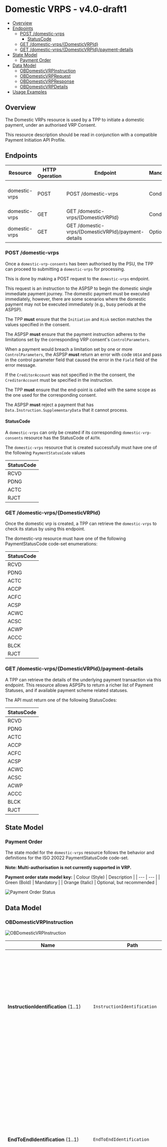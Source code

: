 # Domestic VRPS - v4.0-draft1 <!-- omit in toc -->

- [Overview](#overview)
- [Endpoints](#endpoints)
  - [POST /domestic-vrps](#post-domestic-vrps)
    - [StatusCode](#statuscode)
  - [GET /domestic-vrps/{DomesticVRPId}](#get-domestic-vrpsdomesticvrpid)
  - [GET /domestic-vrps/{DomesticVRPId}/payment-details](#get-domestic-vrpsdomesticvrpidpayment-details)
- [State Model](#state-model)
  - [Payment Order](#payment-order)
- [Data Model](#data-model)
  - [OBDomesticVRPInstruction](#obdomesticvrpinstruction)
  - [OBDomesticVRPRequest](#obdomesticvrprequest)
  - [OBDomesticVRPResponse](#obdomesticvrpresponse)
  - [OBDomesticVRPDetails](#obdomesticvrpdetails)
- [Usage Examples](#usage-examples)

## Overview

The Domestic VRPs resource is used by a TPP to initiate a domestic payment, under an authorised VRP Consent.

This resource description should be read in conjunction with a compatible Payment Initiation API Profile.

## Endpoints

| Resource |HTTP Operation |Endpoint |Mandatory |Scope |Grant Type |Message Signing |Idempotency Key |Request Object |Response Object |
| -------- |-------------- |-------- |----------- |----- |---------- |--------------- |--------------- |-------------- |--------------- |
| domestic-vrps |POST |POST /domestic-vrps | Conditional |payments |Authorization Code |Signed Request Signed Response |Yes | OBDomesticVRPRequest |OBDomesticVRPResponse |
| domestic-vrps |GET |GET /domestic-vrps/{DomesticVRPId} | Conditional |payments |Client Credentials |Signed Response |No |NA |OBDomesticVRPResponse |
| domestic-vrps |GET |GET /domestic-vrps/{DomesticVRPId}/payment-details | Optional |payments |Client Credentials |Signed Response |No |NA |OBDomesticVRPDetails |

### POST /domestic-vrps

Once a `domestic-vrp-consents` has been authorised by the PSU, the TPP can proceed to submitting a `domestic-vrps` for processing.

This is done by making a POST request to the `domestic-vrps` endpoint.

This request is an instruction to the ASPSP to begin the domestic single immediate payment journey. The domestic payment must be executed immediately, however, there are some scenarios where the domestic payment may not be executed immediately (e.g., busy periods at the ASPSP).

The TPP **must** ensure that the `Initiation` and `Risk` section matches the values specified in the consent.

The ASPSP **must** ensure that the payment instruction adheres to the limitations set by the corresponding VRP consent's `ControlParameters`.

When a payment would breach a limitation set by one or more `ControlParameters`, the ASPSP **must** return an error with code `U014` and pass in the control parameter field that caused the error in the `Field` field of the error message.

If the `CreditorAccount` was not specified in the the consent, the `CreditorAccount` must be specified in the instruction.

The TPP **must** ensure that the end-point is called with the same scope as the one used for the corresponding consent.

The ASPSP **must** reject a payment that has `Data.Instruction.SupplementaryData` that it cannot process.

#### StatusCode

A `domestic-vrps` can only be created if its corresponding `domestic-vrp-consents` resource has the StatusCode of `AUTH`.

The `domestic-vrps` resource that is created successfully must have one of the following `PaymentStatusCode` values

| StatusCode |
| ------ |
| RCVD |
| PDNG |
| ACTC |
| RJCT |

### GET /domestic-vrps/{DomesticVRPId}

Once the domestic vrp is created, a TPP can retrieve the `domestic-vrps` to check its status by using this endpoint.

The domestic-vrp resource must have one of the following PaymentStatusCode code-set enumerations:

| StatusCode |
| ------ |
| RCVD |
| PDNG |
| ACTC |
| ACCP |
| ACFC |
| ACSP |
| ACWC |
| ACSC |
| ACWP |
| ACCC |
| BLCK |
| RJCT |

### GET /domestic-vrps/{DomesticVRPId}/payment-details

A TPP can retrieve the details of the underlying payment transaction via this endpoint. This resource allows ASPSPs to return a richer list of Payment Statuses, and if available payment scheme related statuses.

The API must return one of the following StatusCodes:

| StatusCode |
| ------ |
| RCVD |
| PDNG |
| ACTC |
| ACCP |
| ACFC |
| ACSP |
| ACWC |
| ACSC |
| ACWP |
| ACCC |
| BLCK |
| RJCT |

## State Model

### Payment Order

The state model for the `domestic-vrps` resource follows the behavior and definitions for the ISO 20022 PaymentStatusCode code-set.

__Note: Multi-authorisation is not currently supported in VRP.__

__Payment order state model key:__
| Colour (Style) | Description |
| --- | --- |
| Green (Bold) | Mandatory |
| Orange (Italic) | Optional, but recommended |


![Payment Order Status](./images/PIS_VRP_PO_Statuses.png)


## Data Model

### OBDomesticVRPInstruction

![OBDomesticVRPInstruction](./images/OBDomesticVRPInstruction.svg)

| Name |Path |Definition | Type |
| ---- |-----|---------- |------|
| __InstructionIdentification__ (1..1) | `InstructionIdentification` |Unique identification as assigned by an instructing party for an instructed party to unambiguously identify the instruction. Usage: the instruction identification is a point to point reference that can be used between the instructing party and the instructed party to refer to the individual instruction. It can be included in several messages related to the instruction. |Max35Text
| __EndToEndIdentification__ (1..1) | `EndToEndIdentification` |Unique identification assigned by the initiating party to unambiguously identify the transaction. This identification is passed on, unchanged, throughout the entire end-to-end chain. Usage: The end-to-end identification can be used for reconciliation or to link tasks relating to the transaction. It can be included in several messages related to the transaction. OB: The Faster Payments Scheme can only access 31 characters for the EndToEndIdentification field. |Max35Text
| __RemittanceInformation__ (0..1) | `RemittanceInformation` |Information supplied to enable the matching of an entry with the items that the transfer is intended to settle, such as commercial invoices in an accounts' receivable system. | OBRemittanceInformation1 
| __Structured__ (0..*) |`RemittanceInformation. Structured` |Information supplied to enable the matching/reconciliation of an entry with the items that the payment is intended to settle, such as commercial invoices in an accounts' receivable system, in an structured form. |OBRemittanceInformationStructured
| __ReferredDocumentInformation__ (0..*) |`RemittanceInformation . Structured. ReferredDocumentInformation` | |OBReferredDocumentInformation
| __ReferredDocumentAmount__ (0..1) |`RemittanceInformation. . Structured. ReferredDocumentAmount` | |OBReferredDocumentAmount| 
| __CreditorReferenceInformation__ (0..1) |`RemittanceInformation. Structured. ReferredDocumentAmount`  | |OBCreditorReferenceInformation
| __Invoicer__ (0..1) |`RemittanceInformation. Structured. Invoicer`  | |OBInvoicer| | |
| __Invoicer__ (0..1) |`RemittanceInformation. Structured. Invoicee`  | |OBInvoicee| | |
| __TaxRemittance__ (0..1) |`RemittanceInformation. Structured. TaxRemittance` | |OBTaxRemittance| | |
| __AdditionalRemittanceInformation__ (0..3)|`RemittanceInformation. Structured. AdditionalRemittanceInformation`|
| __Unstructured__ |0..* |`RemittanceInformation. Unstructured.` |Information supplied to enable the matching/reconciliation of an entry with the items that the payment is intended to settle, such as commercial invoices in an accounts' receivable system, in an unstructured form. |Max140Text |
| __LocalInstrument__ (0..1) | `LocalInstrument` |User community specific instrument. Usage: This element is used to specify a local instrument, local clearing option and/or further qualify the service or service level. |OBExternalLocalInstrument1Code |
| __InstructedAmount__ (1..1) | `InstructedAmount` |Amount of money to be moved between the debtor and creditor, before deduction of charges, expressed in the currency as ordered by the initiating party. Usage: This amount has to be transported unchanged through the transaction chain. | OBActiveOrHistoricCurrencyAndAmount
| __Amount__ (1..1) |`InstructedAmount. Amount` |A number of monetary units specified in an active currency where the unit of currency is explicit and compliant with ISO 4217. |OBActiveCurrencyAndAmount_SimpleType | `^\d{1,13}$|^\d{1,13}\.\d{1,5}$`
| __Currency__ (1..1) | `InstructedAmount. Currency` |A code allocated to a currency by a Maintenance Agency under an international identification scheme, as described in the latest edition of the international standard ISO 4217 "Codes for the representation of currencies and funds". |ActiveOrHistoricCurrencyCode | `^[A-Z]{3,3}$`
| __CreditorAgent__ (0..1) | `CreditorAgent` | Financial institution servicing an account for the creditor.     | OBBranchAndFinancialInstitutionIdentification6
| __CreditorAccount__ (1..1) | `CreditorAccount`   |Unambiguous identification of the account of the creditor to which a credit entry will be posted as a result of the payment transaction.       |OBCashAccountCreditor3|
| __CreditorPostalAddress__ (0..1)| `CreditorPostalAddress` |Information that locates and identifies a specific address, as defined by postal services.| OBPostalAddress6 |
| __UltimateCreditor__ (0..1)| `UltimateCreditor` | Ultimate party to which an amount of money is due. | |
| __SchemeName__ (0..1) | `UltimateCreditor. SchemeName` |Name of the identification scheme, in a coded form as published in an external list. |OBExternalFinancialInstitutionIdentification4Code
| __Identification__ (0..1) | `UltimateCreditor. Identification` |Unique and unambiguous identification of a financial institution or a branch of a financial institution.  | Max35Text  
| __Name__ (0..1) | `UltimateCreditor. Name` | Name by which an agent is known and which is usually used to identify that agent. | Max140Text
| __LEI__ (0..1) | `UltimateCreditor. LEI` | Legal entity identification as an alternate identification for a party. <br>Legal Entity Identifier is a code allocated to a party as described in ISO 17442 "Financial Services - Legal Entity Identifier (LEI)". | Max20Text |
| __PostalAddress__ (0..1) | `UltimateCreditor. PostalAddress` |Information that locates and identifies a specific address, as defined by postal services.| OBPostalAddress6 |
| __SupplementaryData__ (0..1) | `SupplementaryData` | Additional information that can not be captured in the structured fields and/or any other specific block  | *

### OBDomesticVRPRequest

![OBDomesticVRPRequest](./images/OBDomesticVRPRequest.svg)

| Name                               | Path                            | Definition                                                                                                  | Type                                                  |
|------------------------------------|---------------------------------|-------------------------------------------------------------------------------------------------------------|-------------------------------------------------------|
| __Data__ (1..1)                    | `Data`                          |                                                                                                             |                                                       |
| __PSUAuthenticationMethod__ (1..1) | `Data. PSUAuthenticationMethod` | The authentication method that was used to authenicate the PSU.                                             | OBVRPAuthenticationMethods - Namespaced Enumeration   |
| __PSUInteractionType__ (0..1)      | `Data. PSUInteractionType`      | Indicates interaction type, currently if customer is present or not present.                                | OBVRPInteractionTypes                                 |
| __VRPType__ (1..1)      | `Data. VRPType`      |  	The type of payment being made under the VRP consent. This can be used to indicate whether this include sweeping payment or other ecommerce payments. 	                                | OBVRPConsentType - Namespaced Enumeration                                 |
| __ConsentId__ (1..1)               | `Data. ConsentId`               | Identifier for the Domestic VRP Consent that this payment is made under                                     | Max128Text                                            |
| __Initiation__ (1..1)              | `Data. Initiation`              | The parameters of the VRP consent that should remain unchanged for each payment under this VRP.             | OBDomesticVRPInitiation                               |
| __Instruction__ (1..1)             | `Data. Instruction`             | Specific instructions for this particular payment within the VRP consent                                    | [OBDomesticVRPInstruction](#OBDomesticVRPInstruction) |
| __RegulatoryReporting__ (0..10)                    | `Data. RegulatoryReporting`                          | Information needed due to regulatory and statutory requirements. | RegulatoryReporting3                                               |
| __DebitCreditReportingIndicator__ (0..1)                    | `Data. RegulatoryReporting. DebitCreditReportingIndicator`                          | Identifies whether the regulatory reporting information applies to the debit side, to the credit side or to both debit and credit sides of the transaction. | RegulatoryReportingType1Code                                               |
| __Authority__ (0..1)                    | `Data. RegulatoryReporting. Authority`                          | Entity requiring the regulatory reporting information. | RegulatoryAuthority2                                               |
| __Name__ (0..1)                    | `Data. RegulatoryReporting. Authority. Name`                          | Name of the entity requiring the regulatory reporting information. | Max140Text                                               |
| __Country__ (0..1)                    | `Data. RegulatoryReporting. Authority. Country`                          | Country of the entity that requires the regulatory reporting information. | CountryCode                                               |
| __Details__ (0..*)                    | `Data. RegulatoryReporting. Authority. Details`                          | Set of elements used to provide details on the regulatory reporting information. | StructuredRegulatoryReporting3                                               |
| __Type__ (0..1)                    | `Data. RegulatoryReporting. Authority. Details. Type`                          | Specifies the type of the information supplied in the regulatory reporting details. | Max35Text                                               |
| __Date__ (0..1)                    | `Data. RegulatoryReporting. Authority. Details. Date`                          | Date related to the specified type of regulatory reporting details. | Max35Text                                               |
| __Country__ (0..1)                    | `Data. RegulatoryReporting. Authority. Details. Country`                          | Country related to the specified type of regulatory reporting details. | CountryCode                                               |
| __Code__ (0..1)                    | `Data. RegulatoryReporting. Authority. Details. Code`                          | Specifies the nature, purpose, and reason for the transaction to be reported for regulatory and statutory requirements in a coded form. | Max10Text                                               |
| __Amount__ (0..1)                    | `Data. RegulatoryReporting. Authority. Details. Amount`                          | Amount of money to be reported for regulatory and statutory requirements. | OBActiveOrHistoricCurrencyAndAmount                                               |
| __Amount__ (1..1)                    | `Data. RegulatoryReporting. Authority. Details. Amount. Amount`                          | A number of monetary units specified in an active currency where the unit of currency is explicit and compliant with ISO 4217. |                                               |
| __Currency__ (1..1)                    | `Data. RegulatoryReporting. Authority. Details. Amount. Currency`                          | A code allocated to a currency by a Maintenance Agency under an international identification scheme, as described in the latest edition of the international standard ISO 4217 "Codes for the representation of currencies and funds". |ActiveOrHistoricCurrencyCode | ^[A-Z]{3,3}$                                                |
| __Information__ (0..*)                    | `Data. RegulatoryReporting. Authority. Details.  Information`                          | Additional details that cater for specific domestic regulatory requirements. |ActiveOrHistoricCurrencyCode | Max35Text                                                |
| __Risk__ (1..1)                    | `Risk`                          | The risk block for this payment. This must match the risk block for the corresponding Domestic VRP consent. | OBRisk2                                               |

### OBDomesticVRPResponse

![OBDomesticVRPResponse](./images/OBDomesticVRPResponse.svg)

| Name                                  | Path                               | Definition                                                                                                                                                                                                   | Type                                                                                                                              |
|---------------------------------------|------------------------------------|--------------------------------------------------------------------------------------------------------------------------------------------------------------------------------------------------------------|-----------------------------------------------------------------------------------------------------------------------------------|
| __Data__ (1..1)                       | `Data`                             |                                                                                                                                                                                                              |                                                                                                                                   |
| __DomesticVRPId__ (1..1)              | `Data. DomesticVRPId`              | OB: Unique identification as assigned by the ASPSP to uniquely identify the domestic payment resource.                                                                                                       | Max40Text                                                                                                                         |
| __ConsentId__ (1..1)                  | `Data. ConsentId`                  | Identifier for the Domestic VRP Consent that this payment is made under                                                                                                                                      | Max128Text                                                                                                                        |
| __CreationDateTime__ (1..1)           | `Data. CreationDateTime`           | Date and time at which the message was created.                                                                                                                                                              | ISODateTime                                                                                                                       |
| __StatusCode__ (1..1)                     | `Data. StatusCode`                     | Specifies the status of the payment information group.                                                                                                                                                       |  RCVD PDNG ACTC ACCP ACFC ACSP ACWC ACSC ACWP ACCC BLCK RJCT  |
| __StatusUpdateDateTime__ (1..1)       | `Data. StatusUpdateDateTime`       | Date and time at which the resource StatusCode was updated.                                                                                                                                                      | ISODateTime                                                                                                                       |
| __StatusReason__ (0..*)               | `Data. StatusReason`               | Array of StatusReasonCode.                                                                                                                      | Array                                                                                     |
| __StatusReasonCode__ (0..1)| `Data. StatusReason. StatusReasonCode` | Specifies the status reason in a code form. For a full description see `ExternalStatusReason1Code` [here](https://github.com/OpenBankingUK/External_Interal_CodeSets). | ExternalStatusReason1Code |
| __StatusReasonDescription__ (0..1)    | `Data.StatusReason. StatusReasonDescription`    | Description supporting the StatusReasonCode                                                                                                                                                         | Max256Text                                                                                                                        |
| __Path__ (0..1)| `Data. StatusReason. Path` |Path is optional but relevant when the status reason refers to an object/field and hence conditional to provide JSON path.| Max500Text| 
| __ExpectedExecutionDateTime__ (0..1)  | `Data. ExpectedExecutionDateTime`  | Expected execution date and time for the payment resource.                                                                                                                                                   | ISODateTime                                                                                                                       |
| __ExpectedSettlementDateTime__ (0..1) | `Data. ExpectedSettlementDateTime` | Expected settlement date and time for the payment resource.                                                                                                                                                  | ISODateTime                                                                                                                       |
| __Refund__ (0..1)                     | `Data. Refund`                     | Unambiguous identification of the refund account to which a refund will be made as a result of the transaction. This object is populated only when `Data. ReadRefundAccount` is set to `Yes` in the consent. | OBDomesticRefundAccount1                                                                                                          |
| __Charges__ (0..n)                    | `Data. Charges`                    | Set of elements used to provide details of a charge for the payment initiation.                                                                                                                              | OBCharge2                                                                                                                         |
| __Initiation__ (1..1)                 | `Data. Initiation`                 | The parameters of the VRP consent that should remain unchanged for each payment under this VRP.                                                                                                              | OBDomesticVRPInitiation                                                                                                           |
| __Instruction__ (1..1)                | `Data. Instruction`                | Specific instructions for this particular payment within the VRP consent                                                                                                                                     | OBDomesticVRPInstruction|
| __DebtorAccount__ (0..1)              | `Data.DebtorAccount`               | The approved DebtorAccount that the payment was made from.                                                                                                                                                   | OBCashAccountDebtorWithName                                                                                                       |

### OBDomesticVRPDetails

![OBDomesticVRPDetails](./images/OBDomesticVRPDetails.svg)

| Name |Path |Definition | Type |
| ---- |-----|---------- |------|
| __Data__ (1..1) | `Data`
| __LocalInstrument__ (0..1) | `Data. LocalInstrument` |User community specific instrument.  Usage: This element is used to specify a local instrument, local clearing option and/or further qualify the service or service level. |OBExternalLocalInstrument1Code|
| __PaymentTransactionId__ (1..1) | `Data. PaymentTransactionId` |Unique identifier for the transaction within an servicing institution. This identifier is both unique and immutable. |Max210Text|
| __StatusCode__ (1..1) |`Data. StatusCode` |Status of a transfer, as assigned by the transaction administrator. |Values:<br>RCVD PDNG ACTC ACCP ACFC ACSP ACWC ACSC ACWP ACCC BLCK RJCT<br><br>(See `ExternalPaymentTransactionStatus1Code` in [External codeset list](https://github.com/OpenBankingUK/External_Interal_CodeSets))| Max4Text|
| __StatusUpdateDateTime__ (1..1)       | `Data. StatusUpdateDateTime`       | Date and time at which the resource StatusCode was updated. | ISODateTime |
| __StatusDetail__ (0..*) | `Data. StatusDetail` |Array of StatusCodes| Array|
| __StatusCode__ (1..1) | `Data. StatusDetail. StatusCode` |Status of a transfer, as assigned by the transaction administrator. |Max4Text|
| __StatusReasonCode__ (0..1) | `Data. StatusDetail. StatusReason` |Reason code for the Status Code update| Specifies the status reason in a code form. For a full description see `ExternalStatusReason1Code` [here](https://github.com/OpenBankingUK/|
| __StatusReasonDescription__ (0..1) | `Data. StatusDetail. StatusReasonDescription` |Reason provided for the status of a transfer. |Max256Text |
| __StatusUpdateDateTime__ (1..1)       | `Data. StatusDetail. StatusUpdateDateTime`       | Date and time at which the resource StatusCode was updated. | ISODateTime |

## Usage Examples

See [Usage Examples](../../references/usage-examples/vrp-usage-examples.md)
